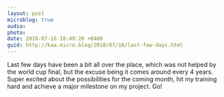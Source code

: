 ```yaml
---
layout: post
microblog: true
audio: 
photo: 
date: 2018-07-16 18:49:28 +0400
guid: http://kaa.micro.blog/2018/07/16/last-few-days.html
---
```

Last few days have been a bit all over the place, which was not helped by the world cup final, but the excuse being it comes around every 4 years.  Super excited about the possibilities for the coming month, hit my training hard and achieve a major milestone on my project. Go!
